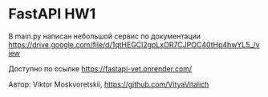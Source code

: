 # FastAPI HW1

В main.py написан небольшой сервис по документации https://drive.google.com/file/d/1qtHEGCl2gpLxOR7CJPOC40tHp4hwYL5_/view

Доступно по ссылке https://fastapi-vet.onrender.com/

Автор: Viktor Moskvoretskii, https://github.com/VityaVitalich
